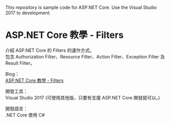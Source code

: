 This repository is sample code for ASP.NET Core.
Use the Visual Studio 2017 to development.

# ASP.NET Core 教學 - Filters 

介紹 ASP.NET Core 的 Filters 的運作方式。  
包含 Authorization Filter、Resource Filter、Action Filter、Exception Filter 及 Result Filter。

Blog：  
[ASP.NET Core 教學 - Filters](https://blog.johnwu.cc/article/asp-net-core-filters.html)

開發工具：  
Visual Studio 2017 (可使用其他版，只要有支援 ASP.NET Core 開發就可以。)

開發語言：  
.NET Core 使用 C#
